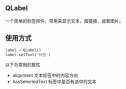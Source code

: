 ## QLabel
一个简单的标签控件，常用来显示文本，超链接，或者图片。

## 使用方式
```python
label = QLabel()
label.setText('标签')
```
以下为常用的属性
- alignment 文本标签中的内容方向
- hasSelectedText 标签中是否有选中的文本
